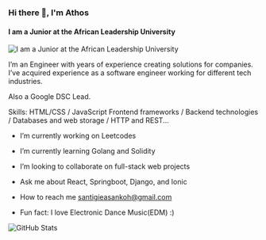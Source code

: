 ### Hi there 👋, I'm Athos
#### I am a Junior at the African Leadership University 
![I am a Junior at the African Leadership University ](https://i.pinimg.com/originals/4c/54/ac/4c54acde486e1ef07a284d222077c06b.jpg)

I’m an Engineer with years of experience creating solutions for companies. I’ve acquired experience as a software engineer working for different tech industries.

Also a Google DSC Lead.

Skills: HTML/CSS / JavaScript Frontend frameworks / Backend technologies / Databases and web storage / HTTP and REST...

- I’m currently working on Leetcodes

- I’m currently learning Golang and Solidity

- I’m looking to collaborate on full-stack web projects

- Ask me about React, Springboot, Django, and Ionic

- How to reach me santigieasankoh@gmail.com

- Fun fact: I love Electronic Dance Music(EDM) :)

![GitHub Stats](https://github-readme-stats.vercel.app/api?username=santigio&theme=radical)





